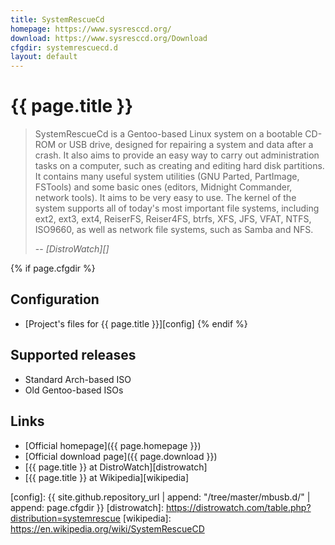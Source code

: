 ```yaml
---
title: SystemRescueCd
homepage: https://www.sysresccd.org/
download: https://www.sysresccd.org/Download
cfgdir: systemrescuecd.d
layout: default
---
```


# {{ page.title }}

> SystemRescueCd is a Gentoo-based Linux system on a bootable CD-ROM or USB
> drive, designed for repairing a system and data after a crash. It also aims to
> provide an easy way to carry out administration tasks on a computer, such as
> creating and editing hard disk partitions. It contains many useful system
> utilities (GNU Parted, PartImage, FSTools) and some basic ones (editors,
> Midnight Commander, network tools). It aims to be very easy to use. The kernel
> of the system supports all of today's most important file systems, including
> ext2, ext3, ext4, ReiserFS, Reiser4FS, btrfs, XFS, JFS, VFAT, NTFS, ISO9660,
> as well as network file systems, such as Samba and NFS.
>
> -- <cite markdown="1">[DistroWatch][]</cite>


{% if page.cfgdir %}
## Configuration

- [Project's files for {{ page.title }}][config]
{% endif %}


## Supported releases

- Standard Arch-based ISO
- Old Gentoo-based ISOs


## Links

- [Official homepage]({{ page.homepage }})
- [Official download page]({{ page.download }})
- [{{ page.title }} at DistroWatch][distrowatch]
- [{{ page.title }} at Wikipedia][wikipedia]


[config]: {{ site.github.repository_url | append: "/tree/master/mbusb.d/" | append: page.cfgdir }}
[distrowatch]: https://distrowatch.com/table.php?distribution=systemrescue
[wikipedia]: https://en.wikipedia.org/wiki/SystemRescueCD
